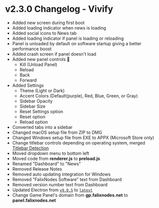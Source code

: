 # v2.3.0 Changelog - Vivify
 - Added new screen during first boot
 - Added loading indicator when news is loading
 - Added social icons to News tab
 - Added loading indicator if panel is loading or reloading
 - Panel is unloaded by default on software startup giving a better performance boost
 - Added crash screen if panel doesn't load
 - Added new panel controls 🎉️
   - Kill (Unload Panel)
   - Reload
   - Back
   - Forward
 - Added Settings
   - Theme (Light or Dark)
   - Accent Colors (Default(purple), Red, Blue, Green, or Gray)
   - Sidebar Opacity
   - Sidebar Size
   - Reset Settings option
   - Reset option
   - Reload option
 - Converted tabs into a sidebar
 - Changed macOS setup file from ZIP to DMG
 - Changed Windows setup file from EXE to APPX (Microsoft Store only)
 - Change titlebar controls depending on operating system, merged [Titlebar Detection](https://github.com/KorbsStudio/electron-titlebar-os-detection)
 - Moved dropdown menu to bottom left
 - Moved code from __renderer.js__ to __preload.js__
 - Renamed "Dashboard" to "News"
 - Removed Release Notes
 - Removed auto updating integration for Windows
 - Removed "FalixNodes Software" text from Dashboard
 - Removed version number text from Dashboard
 - Updated Electron from [`v9.0.5`](https://www.npmjs.com/package/electron/v/9.0.5) to [`latest`](https://www.npmjs.com/package/electron/)
 - Change Game Panel's domain from __gp.falixnodes.net__ to __panel.falixnodes.net__